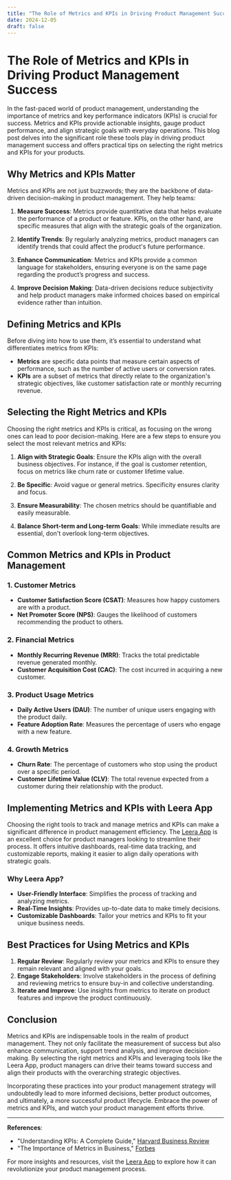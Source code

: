 ```yaml
---
title: "The Role of Metrics and KPIs in Driving Product Management Success"
date: 2024-12-05
draft: false
---
```

# The Role of Metrics and KPIs in Driving Product Management Success

In the fast-paced world of product management, understanding the importance of metrics and key performance indicators (KPIs) is crucial for success. Metrics and KPIs provide actionable insights, gauge product performance, and align strategic goals with everyday operations. This blog post delves into the significant role these tools play in driving product management success and offers practical tips on selecting the right metrics and KPIs for your products.

## Why Metrics and KPIs Matter

Metrics and KPIs are not just buzzwords; they are the backbone of data-driven decision-making in product management. They help teams:

1. **Measure Success**: Metrics provide quantitative data that helps evaluate the performance of a product or feature. KPIs, on the other hand, are specific measures that align with the strategic goals of the organization.

2. **Identify Trends**: By regularly analyzing metrics, product managers can identify trends that could affect the product's future performance.

3. **Enhance Communication**: Metrics and KPIs provide a common language for stakeholders, ensuring everyone is on the same page regarding the product’s progress and success.

4. **Improve Decision Making**: Data-driven decisions reduce subjectivity and help product managers make informed choices based on empirical evidence rather than intuition.

## Defining Metrics and KPIs

Before diving into how to use them, it’s essential to understand what differentiates metrics from KPIs:

- **Metrics** are specific data points that measure certain aspects of performance, such as the number of active users or conversion rates.
- **KPIs** are a subset of metrics that directly relate to the organization's strategic objectives, like customer satisfaction rate or monthly recurring revenue.

## Selecting the Right Metrics and KPIs

Choosing the right metrics and KPIs is critical, as focusing on the wrong ones can lead to poor decision-making. Here are a few steps to ensure you select the most relevant metrics and KPIs:

1. **Align with Strategic Goals**: Ensure the KPIs align with the overall business objectives. For instance, if the goal is customer retention, focus on metrics like churn rate or customer lifetime value.

2. **Be Specific**: Avoid vague or general metrics. Specificity ensures clarity and focus.

3. **Ensure Measurability**: The chosen metrics should be quantifiable and easily measurable.

4. **Balance Short-term and Long-term Goals**: While immediate results are essential, don't overlook long-term objectives.

## Common Metrics and KPIs in Product Management

### 1. Customer Metrics

- **Customer Satisfaction Score (CSAT)**: Measures how happy customers are with a product.
- **Net Promoter Score (NPS)**: Gauges the likelihood of customers recommending the product to others.

### 2. Financial Metrics

- **Monthly Recurring Revenue (MRR)**: Tracks the total predictable revenue generated monthly.
- **Customer Acquisition Cost (CAC)**: The cost incurred in acquiring a new customer.

### 3. Product Usage Metrics

- **Daily Active Users (DAU)**: The number of unique users engaging with the product daily.
- **Feature Adoption Rate**: Measures the percentage of users who engage with a new feature.

### 4. Growth Metrics

- **Churn Rate**: The percentage of customers who stop using the product over a specific period.
- **Customer Lifetime Value (CLV)**: The total revenue expected from a customer during their relationship with the product.

## Implementing Metrics and KPIs with Leera App

Choosing the right tools to track and manage metrics and KPIs can make a significant difference in product management efficiency. The [Leera App](https://leera.app) is an excellent choice for product managers looking to streamline their process. It offers intuitive dashboards, real-time data tracking, and customizable reports, making it easier to align daily operations with strategic goals.

### Why Leera App?

- **User-Friendly Interface**: Simplifies the process of tracking and analyzing metrics.
- **Real-Time Insights**: Provides up-to-date data to make timely decisions.
- **Customizable Dashboards**: Tailor your metrics and KPIs to fit your unique business needs.

## Best Practices for Using Metrics and KPIs

1. **Regular Review**: Regularly review your metrics and KPIs to ensure they remain relevant and aligned with your goals.
2. **Engage Stakeholders**: Involve stakeholders in the process of defining and reviewing metrics to ensure buy-in and collective understanding.
3. **Iterate and Improve**: Use insights from metrics to iterate on product features and improve the product continuously.

## Conclusion

Metrics and KPIs are indispensable tools in the realm of product management. They not only facilitate the measurement of success but also enhance communication, support trend analysis, and improve decision-making. By selecting the right metrics and KPIs and leveraging tools like the Leera App, product managers can drive their teams toward success and align their products with the overarching strategic objectives.

Incorporating these practices into your product management strategy will undoubtedly lead to more informed decisions, better product outcomes, and ultimately, a more successful product lifecycle. Embrace the power of metrics and KPIs, and watch your product management efforts thrive.

---

**References**:
- "Understanding KPIs: A Complete Guide," [Harvard Business Review](https://hbr.org/)
- "The Importance of Metrics in Business," [Forbes](https://www.forbes.com/)

For more insights and resources, visit the [Leera App](https://leera.app) to explore how it can revolutionize your product management process.